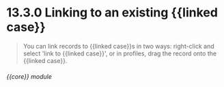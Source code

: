 # 13.3.0    Linking to an existing {{linked case}}

> You can link records to {{linked case}}s in two ways: right-click and select 'link to {{linked case}}', or in profiles, drag the record onto the {{linked case}}. 

 

###### {{core}} module

